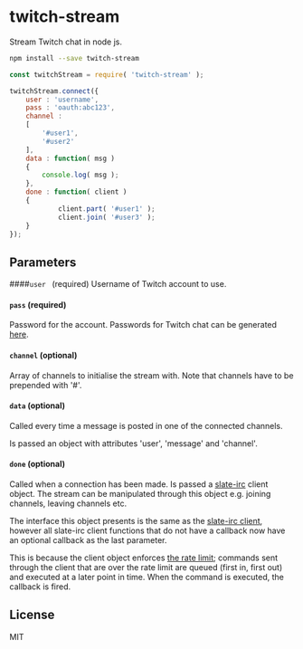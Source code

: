 # twitch-stream
Stream Twitch chat in node js.

```bash
npm install --save twitch-stream
```

```js
const twitchStream = require( 'twitch-stream' );

twitchStream.connect({
	user : 'username',
	pass : 'oauth:abc123',
	channel : 
	[
		'#user1',
		'#user2'
	],
	data : function( msg )
	{
		console.log( msg );
	},
	done : function( client )
   	{
	        client.part( '#user1' );
	        client.join( '#user3' );
    }
});
```

## Parameters
####```user ``` (required)
Username of Twitch account to use.
#### ```pass``` (required)
Password for the account. Passwords for Twitch chat can be generated <a href="http://twitchapps.com/tmi/">here</a>.
#### ```channel``` (optional)
Array of channels to initialise the stream with. Note that channels have to be prepended with '#'.
#### ```data``` (optional)
Called every time a message is posted in one of the connected channels.

Is passed an object with attributes 'user', 'message' and 'channel'.
#### ```done``` (optional)
Called when a connection has been made. Is passed a <a href="https://github.com/slate/slate-irc">slate-irc</a> client object. The stream can be manipulated through this object e.g. joining channels, leaving channels etc.

The interface this object presents is the same as the <a href="https://github.com/slate/slate-irc/blob/master/docs.md#client">slate-irc client</a>, however all slate-irc client functions that do not have a callback now have an optional callback as the last parameter.

This is because the client object enforces <a href="https://github.com/justintv/Twitch-API/blob/master/IRC.md#command--message-limit">the rate limit</a>; commands sent through the client that are over the rate limit are queued (first in, first out) and executed at a later point in time. When the command is executed, the callback is fired.
## License
MIT

